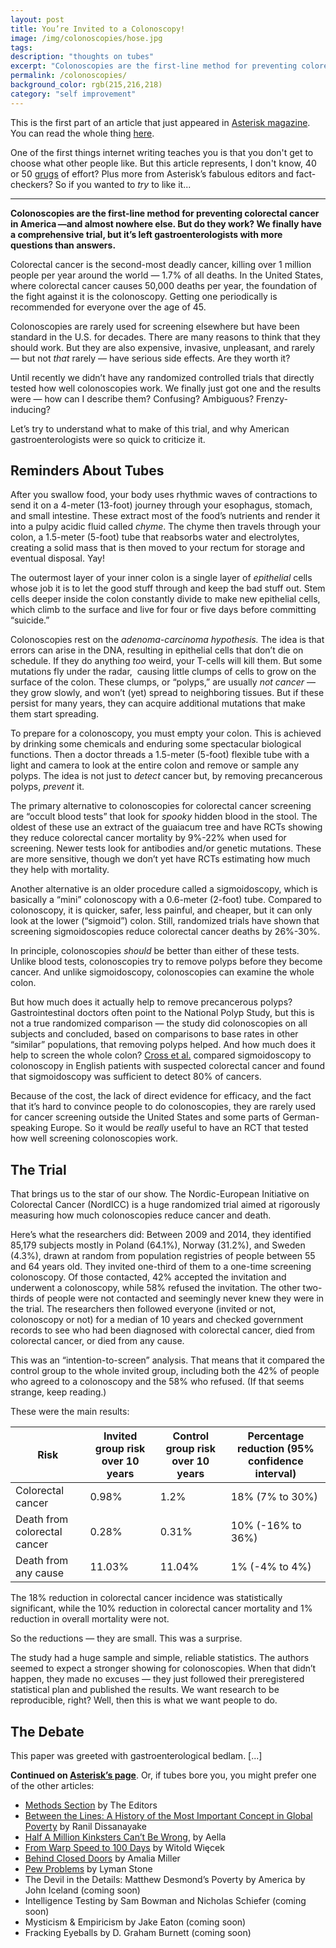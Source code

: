 ```yaml
---
layout: post
title: You’re Invited to a Colonoscopy!
image: /img/colonoscopies/hose.jpg
tags: 
description: "thoughts on tubes"
excerpt: "Colonoscopies are the first-line method for preventing colorectal cancer in America —and almost nowhere else. But do they work? We finally have a comprehensive trial, but it’s left gastroenterologists with more questions than answers."
permalink: /colonoscopies/
background_color: rgb(215,216,218)
category: "self improvement"
---
```


This is the first part of an article that just appeared in [Asterisk magazine](https://asteriskmag.com/). You can read the whole thing [here](https://asteriskmag.com/issues/04/you-re-invited-to-a-colonoscopy).

One of the first things internet writing teaches you is that you don't get to choose what other people like. But this article represents, I don't know, 40 or 50 [grugs](/grug/) of effort? Plus more from Asterisk’s fabulous editors and fact-checkers? So if you wanted to *try* to like it...

---

**Colonoscopies are the first-line method for preventing colorectal cancer in America —and almost nowhere else. But do they work? We finally have a comprehensive trial, but it’s left gastroenterologists with more questions than answers.**

Colorectal cancer is the second-most deadly cancer, killing over 1 million people per year around the world — 1.7% of all deaths. In the United States, where colorectal cancer causes 50,000 deaths per year, the foundation of the fight against it is the colonoscopy. Getting one periodically is recommended for everyone over the age of 45.

Colonoscopies are rarely used for screening elsewhere but have been standard in the U.S. for decades. There are many reasons to think that they should work. But they are also expensive, invasive, unpleasant, and rarely — but not _that_ rarely — have serious side effects. Are they worth it?

Until recently we didn’t have any randomized controlled trials that directly tested how well colonoscopies work. We finally just got one and the results were — how can I describe them? Confusing? Ambiguous? Frenzy-inducing?

Let’s try to understand what to make of this trial, and why American gastroenterologists were so quick to criticize it.

## Reminders About Tubes

After you swallow food, your body uses rhythmic waves of contractions to send it on a 4-meter (13-foot) journey through your esophagus, stomach, and small intestine. These extract most of the food’s nutrients and render it into a pulpy acidic fluid called _chyme_. The chyme then travels through your colon, a 1.5-meter (5-foot) tube that reabsorbs water and electrolytes, creating a solid mass that is then moved to your rectum for storage and eventual disposal. Yay!

The outermost layer of your inner colon is a single layer of _epithelial_ cells whose job it is to let the good stuff through and keep the bad stuff out. Stem cells deeper inside the colon constantly divide to make new epithelial cells, which climb to the surface and live for four or five days before committing “suicide.”

Colonoscopies rest on the _adenoma-carcinoma hypothesis._ The idea is that errors can arise in the DNA, resulting in epithelial cells that don’t die on schedule. If they do anything _too_ weird, your T-cells will kill them. But some mutations fly under the radar,  causing little clumps of cells to grow on the surface of the colon. These clumps, or “polyps,” are usually _not cancer_ — they grow slowly, and won’t (yet) spread to neighboring tissues. But if these persist for many years, they can acquire additional mutations that make them start spreading.

To prepare for a colonoscopy, you must empty your colon. This is achieved by drinking some chemicals and enduring some spectacular biological functions. Then a doctor threads a 1.5-meter (5-foot) flexible tube with a light and camera to look at the entire colon and remove or sample any polyps. The idea is not just to _detect_ cancer but, by removing precancerous polyps, _prevent_ it.

The primary alternative to colonoscopies for colorectal cancer screening are “occult blood tests” that look for _spooky_ hidden blood in the stool. The oldest of these use an extract of the guaiacum tree and have RCTs showing they reduce colorectal cancer mortality by 9%-22% when used for screening. Newer tests look for antibodies and/or genetic mutations. These are more sensitive, though we don’t yet have RCTs estimating how much they help with mortality.

Another alternative is an older procedure called a sigmoidoscopy, which is basically a “mini” colonoscopy with a 0.6-meter (2-foot) tube. Compared to colonoscopy, it is quicker, safer, less painful, and cheaper, but it can only look at the lower (“sigmoid”) colon. Still, randomized trials have shown that screening sigmoidoscopies reduce colorectal cancer deaths by 26%-30%.

In principle, colonoscopies _should_ be better than either of these tests. Unlike blood tests, colonoscopies try to remove polyps before they become cancer. And unlike sigmoidoscopy, colonoscopies can examine the whole colon.

But how much does it actually help to remove precancerous polyps? Gastrointestinal doctors often point to the National Polyp Study, but this is not a true randomized comparison — the study did colonoscopies on all subjects and concluded, based on comparisons to base rates in other “similar” populations, that removing polyps helped. And how much does it help to screen the whole colon? [Cross et al.](https://doi.org/10.1038/s41416-018-0335-z) compared sigmoidoscopy to colonoscopy in English patients with suspected colorectal cancer and found that sigmoidoscopy was sufficient to detect 80% of cancers.

Because of the cost, the lack of direct evidence for efficacy, and the fact that it’s hard to convince people to do colonoscopies, they are rarely used for cancer screening outside the United States and some parts of German-speaking Europe. So it would be _really_ useful to have an RCT that tested how well screening colonoscopies work.

## The Trial

That brings us to the star of our show. The Nordic-European Initiative on Colorectal Cancer (NordICC) is a huge randomized trial aimed at rigorously measuring how much colonoscopies reduce cancer and death.

Here’s what the researchers did: Between 2009 and 2014, they identified 85,179 subjects mostly in Poland (64.1%), Norway (31.2%), and Sweden (4.3%), drawn at random from population registries of people between 55 and 64 years old. They invited one-third of them to a one-time screening colonoscopy. Of those contacted, 42% accepted the invitation and underwent a colonoscopy, while 58% refused the invitation. The other two-thirds of people were not contacted and seemingly never knew they were in the trial. The researchers then followed everyone (invited or not, colonoscopy or not) for a median of 10 years and checked government records to see who had been diagnosed with colorectal cancer, died from colorectal cancer, or died from any cause.

This was an “intention-to-screen” analysis. That means that it compared the control group to the whole invited group, including both the 42% of people who agreed to a colonoscopy and the 58% who refused. (If that seems strange, keep reading.)

These were the main results:

|Risk|Invited group risk over 10 years|Control group risk over 10 years | Percentage reduction (95% confidence interval)
|-|-|-|-|
|Colorectal cancer|0.98%|1.2%|18% (7% to 30%)|
|Death from colorectal cancer|0.28%|0.31%|10% (-16% to 36%)|
|Death from any cause|11.03%|11.04%|1% (-4% to 4%)|

The 18% reduction in colorectal cancer incidence was statistically significant, while the 10% reduction in colorectal cancer mortality and 1% reduction in overall mortality were not.

So the reductions — they are small. This was a surprise.

The study had a huge sample and simple, reliable statistics. The authors seemed to expect a stronger showing for colonoscopies. When that didn’t happen, they made no excuses — they just followed their preregistered statistical plan and published the results. We want research to be reproducible, right? Well, then this is what we want people to do.

## The Debate

This paper was greeted with gastroenterological bedlam. [...]

**Continued on [Asterisk’s page](https://asteriskmag.com/issues/04/you-re-invited-to-a-colonoscopy#the-debate)**. Or, if tubes bore you, you might prefer one of the other articles:

- [Methods Section](https://asteriskmag.com/issues/04/methods-section) by The Editors
- [Between the Lines: A History of the Most Important Concept in Global Poverty](https://asteriskmag.com/issues/04/between-the-lines-a-history-of-the-most-important-concept-in-global-poverty) by Ranil Dissanayake
- [Half A Million Kinksters Can’t Be Wrong](https://asteriskmag.com/issues/04/half-a-million-kinksters-can-t-be-wrong), by Aella
- [From Warp Speed to 100 Days](https://asteriskmag.com/issues/04/from-warp-speed-to-100-days) by Witold Więcek
- [Behind Closed Doors](https://asteriskmag.com/issues/04/behind-closed-doors) by Amalia Miller
- [Pew Problems](https://asteriskmag.com/issues/04/pew-problems) by Lyman Stone
- The Devil in the Details: Matthew Desmond’s Poverty by America by John Iceland (coming soon)
- Intelligence Testing by Sam Bowman and Nicholas Schiefer (coming soon)
- Mysticism & Empiricism by Jake Eaton (coming soon)
- Fracking Eyeballs by D. Graham Burnett (coming soon)